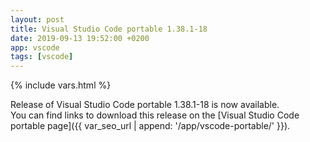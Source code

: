 ```yaml
---
layout: post
title: Visual Studio Code portable 1.38.1-18
date: 2019-09-13 19:52:00 +0200
app: vscode
tags: [vscode]
---
```

{% include vars.html %}

Release of Visual Studio Code portable 1.38.1-18 is now available.<br />
You can find links to download this release on the [Visual Studio Code portable page]({{ var_seo_url | append: '/app/vscode-portable/' }}).